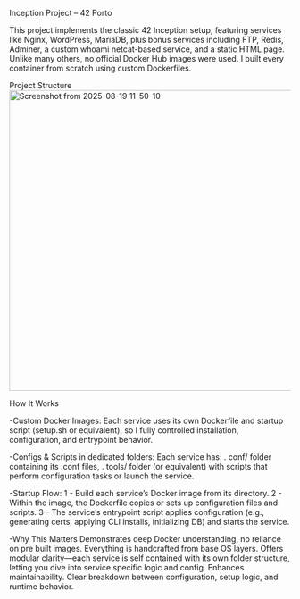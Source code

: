 Inception Project – 42 Porto

This project implements the classic 42 Inception setup, featuring services like Nginx, WordPress, MariaDB,
plus bonus services including FTP, Redis, Adminer, a custom whoami netcat-based service, and a static HTML page. 
Unlike many others, no official Docker Hub images were used. I built every container from scratch using custom Dockerfiles.

Project Structure
<img width="811" height="539" alt="Screenshot from 2025-08-19 11-50-10" src="https://github.com/user-attachments/assets/00cced76-1f74-4a7d-a0d6-289d63af8bec" />

How It Works

-Custom Docker Images: Each service uses its own Dockerfile and startup script (setup.sh or equivalent), so I fully controlled installation, configuration, and entrypoint behavior.

-Configs & Scripts in dedicated folders: Each service has:
  . conf/ folder containing its .conf files,
  . tools/ folder (or equivalent) with scripts that perform configuration tasks or launch the service.

-Startup Flow:
  1 - Build each service’s Docker image from its directory.
  2 - Within the image, the Dockerfile copies or sets up configuration files and scripts.
  3 - The service’s entrypoint script applies configuration (e.g., generating certs, applying CLI installs, initializing DB) and starts the service.

-Why This Matters
  Demonstrates deep Docker understanding, no reliance on pre built images. Everything is handcrafted from base OS layers.
  Offers modular clarity—each service is self contained with its own folder structure, letting you dive into service specific logic and config.
  Enhances maintainability. Clear breakdown between configuration, setup logic, and runtime behavior.
